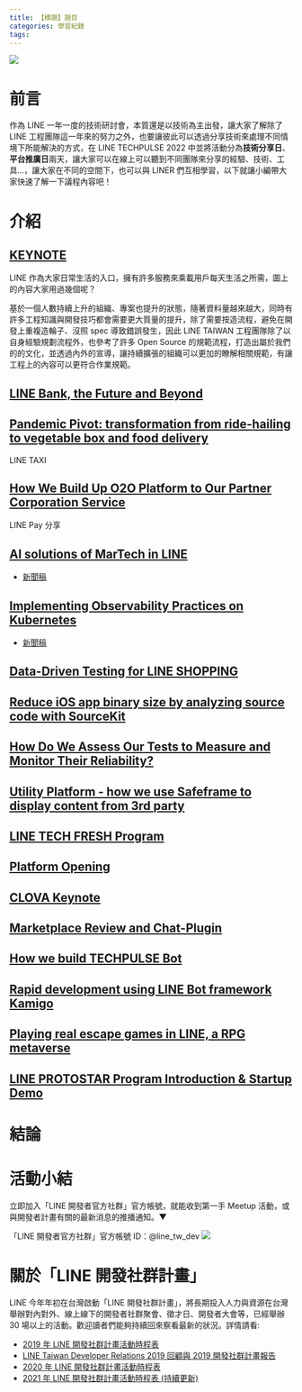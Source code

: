 ```yaml
---
title: 【標題】題目
categories: 學習紀錄
tags:
---
```



![](https://nijialin.com/images/2022/techpulse/session/0.png)

# 前言

作為 LINE 一年一度的技術研討會，本質還是以技術為主出發，讓大家了解除了 LINE 工程團隊這一年來的努力之外，也要讓彼此可以透過分享技術來處理不同情境下所能解決的方式，在 LINE TECHPULSE 2022 中並將活動分為**技術分享日**、**平台推廣日**兩天，讓大家可以在線上可以聽到不同團隊來分享的經驗、技術、工具...，讓大家在不同的空間下，也可以與 LINER 們互相學習，以下就讓小編帶大家快速了解一下議程內容吧！

<!-- more -->

# 介紹

## [KEYNOTE](https://music-tw.line.me/live/player/24e45a1b-aa46-44e4-8ac5-c24cf11f902d)


<script async class="speakerdeck-embed" data-slide="6" data-id="e5b8aba8f9384cd9836cc2db79e7b777" data-ratio="1.77777777777778" src="//speakerdeck.com/assets/embed.js"></script>

LINE 作為大家日常生活的入口，擁有許多服務來乘載用戶每天生活之所需，圖上的內容大家用過幾個呢？

<script async class="speakerdeck-embed" data-slide="17" data-id="e5b8aba8f9384cd9836cc2db79e7b777" data-ratio="1.77777777777778" src="//speakerdeck.com/assets/embed.js"></script>

基於一個人數持續上升的組織、專案也提升的狀態，隨著資料量越來越大，同時有許多工程知識與開發技巧都會需要更大質量的提升，除了需要按造流程，避免在開發上重複造輪子、沒照 spec 導致錯誤發生，因此 LINE TAIWAN 工程團隊除了以自身經驗規劃流程外，也參考了許多 Open Source 的規範流程，打造出屬於我們的的文化，並透過內外的宣導，讓持續擴張的組織可以更加的瞭解相關規範，有讓工程上的內容可以更符合作業規範。

## [LINE Bank, the Future and Beyond](https://music-tw.line.me/live/player/9914ff22-f810-4f23-a750-74940b799cf9)

## [Pandemic Pivot: transformation from ride-hailing to vegetable box and food delivery](https://music-tw.line.me/live/player/1cf06ebf-4934-4012-a9c3-b654b2da00d6)

LINE TAXI 

## [How We Build Up O2O Platform to Our Partner Corporation Service](https://music-tw.line.me/live/player/3d89c1ea-f387-42be-802f-9c2da8f2fb4c)

LINE Pay 分享

## [AI solutions of MarTech in LINE](https://music-tw.line.me/live/player/5436a819-d296-448b-91cf-2f5e1b0b560e)

- [新聞稿]()

## [Implementing Observability Practices on Kubernetes](https://music-tw.line.me/live/player/b0fed22c-88cd-44f4-9c02-6ff87477f165)

- [新聞稿]()


## [Data-Driven Testing for LINE SHOPPING](https://music-tw.line.me/live/player/9967e832-6446-4fb2-9096-50bd8c126373)

## [Reduce iOS app binary size by analyzing source code with SourceKit](https://music-tw.line.me/live/player/d5c91b62-aba2-424f-beb8-f69090e95993)

## [How Do We Assess Our Tests to Measure and Monitor Their Reliability?](https://music-tw.line.me/live/player/7cb2845d-e85c-4328-a51a-90d78aceec6b)

## [Utility Platform - how we use Safeframe to display content from 3rd party](https://music-tw.line.me/live/player/ad46428e-dcdd-4a0a-a204-f058305ea10c)


## [LINE TECH FRESH Program](https://music-tw.line.me/live/player/73d6151e-159f-4435-a3ec-82481b27b6d6)


## [Platform Opening](https://music-tw.line.me/live/player/47d5bac5-0f07-45cd-acce-4cc96e1ea774)

## [CLOVA Keynote](https://music-tw.line.me/live/player/cff8c12d-a887-4067-93e4-2dd46e393925)


## [Marketplace Review and Chat-Plugin](https://music-tw.line.me/live/player/b9017840-2036-43c2-96df-200755dc58ed)

## [How we build TECHPULSE Bot](https://music-tw.line.me/live/player/8bec255f-83f3-46d3-a1f0-62aa711da9b6)

## [Rapid development using LINE Bot framework Kamigo](https://music-tw.line.me/live/player/fed61687-4e9f-45af-a1f9-e59c5cca354d)


## [Playing real escape games in LINE, a RPG metaverse](https://music-tw.line.me/live/player/959f3074-3ec2-4d5f-8bd3-213fa3561fed)

## [LINE PROTOSTAR Program Introduction & Startup Demo](https://music-tw.line.me/live/player/435677af-f577-4396-a117-d8f6eaf8b05f)

# 結論

# 活動小結

立即加入「LINE 開發者官方社群」官方帳號，就能收到第一手 Meetup 活動，或與開發者計畫有關的最新消息的推播通知。▼

「LINE 開發者官方社群」官方帳號 ID：@line_tw_dev
![](https://www.evanlin.com/images/2020/line-tw-dev-qr.png)

# 關於「LINE 開發社群計畫」

LINE 今年年初在台灣啟動「LINE 開發社群計畫」，將長期投入人力與資源在台灣舉辦對內對外、線上線下的開發者社群聚會、徵才日、開發者大會等，已經舉辦 30 場以上的活動。歡迎讀者們能夠持續回來察看最新的狀況。詳情請看:

- [2019 年 LINE 開發社群計畫活動時程表](https://engineering.linecorp.com/zh-hant/blog/line-taiwan-developer-relations-2019-plan/)
- [LINE Taiwan Developer Relations 2019 回顧與 2019 開發社群計畫報告](https://engineering.linecorp.com/zh-hant/blog/line-taiwan-developer-relations-2019/)
- [2020 年 LINE 開發社群計畫活動時程表](https://engineering.linecorp.com/zh-hant/blog/2020-line-tw-devrel/)
- [2021 年 LINE 開發社群計畫活動時程表 (持續更新)](https://engineering.linecorp.com/zh-hant/blog/2021-line-tw-devrel/)

<style>
  section.compact {
    font-size: 150%  
  }
  img[alt~="center"] {
    display: block;
    margin: 0 auto;
  }
</style>